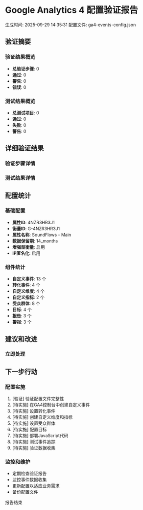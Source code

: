 # Google Analytics 4 配置验证报告

生成时间: 2025-09-29 14:35:31
配置文件: ga4-events-config.json

## 验证摘要

### 验证结果概览
- **总验证步骤**: 0
- **通过**: 0
- **警告**: 0
- **错误**: 0

### 测试结果概览
- **总测试项目**: 0
- **通过**: 0
- **失败**: 0
- **警告**: 0

## 详细验证结果

### 验证步骤详情

### 测试结果详情

## 配置统计

### 基础配置
- **属性ID**: 4NZR3HR3J1
- **衡量ID**: G-4NZR3HR3J1
- **属性名称**: SoundFlows - Main
- **数据保留期**: 14_months
- **增强型衡量**: 启用
- **IP匿名化**: 启用

### 组件统计
- **自定义事件**: 13 个
- **转化事件**: 4 个
- **自定义维度**: 4 个
- **自定义指标**: 2 个
- **受众群体**: 8 个
- **目标**: 4 个
- **报告**: 3 个
- **警报**: 3 个

## 建议和改进

### 立即处理

## 下一步行动

### 配置实施
1. [验证] 验证配置文件完整性
2. [待实施] 在GA4控制台中创建自定义事件
3. [待实施] 设置转化事件
4. [待实施] 创建自定义维度和指标
5. [待实施] 设置受众群体
6. [待实施] 配置目标
7. [待实施] 部署JavaScript代码
8. [待实施] 测试事件追踪
9. [待实施] 验证数据收集

### 监控和维护
- 定期检查验证报告
- 监控事件数据收集
- 更新配置以适应业务需求
- 备份配置文件

报告结束
